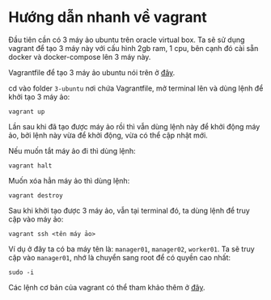 # Hướng dẫn nhanh về vagrant
Đầu tiên cần có 3 máy ảo ubuntu trên oracle virtual box. Ta sẽ sử dụng vagrant để tạo 3 máy này với cấu hình 2gb ram, 1 cpu, bên cạnh đó cài sẵn docker và docker-compose lên 3 máy này.

Vagrantfile để tạo 3 máy ảo ubuntu nói trên ở [đây](https://github.com/lekien-2803/docker-swarm-practice/tree/main/3-ubuntu).

cd vào folder `3-ubuntu` nơi chứa Vagrantfile, mở terminal lên và dùng lệnh để khởi tạo 3 máy ảo:
```
vagrant up
```

Lần sau khi đã tạo được máy ảo rồi thì vẫn dùng lệnh này để khởi động máy ảo, bởi lệnh này vừa để khởi động, vừa có thể cập nhật mới.

Nếu muốn tắt máy ảo đi thì dùng lệnh:
```
vagrant halt
```

Muốn xóa hẳn máy ảo thì dùng lệnh:
```
vagrant destroy
```

Sau khi khởi tạo được 3 máy ảo, vẫn tại terminal đó, ta dùng lệnh để truy cập vào máy ảo:
```
vagrant ssh <tên máy ảo>
```

Ví dụ ở đây ta có ba máy tên là: `manager01`, `manager02`, `worker01`. Ta sẽ truy cập vào `manager01`, nhớ là chuyển sang root để có quyền cao nhất:
```
sudo -i
```

Các lệnh cơ bản của vagrant có thể tham khảo thêm ở [đây](https://gist.github.com/wpscholar/a49594e2e2b918f4d0c4).